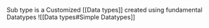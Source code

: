 Sub type is a Customized [[Data types]] created using fundamental Datatypes ![[Data types#Simple Datatypes]]
